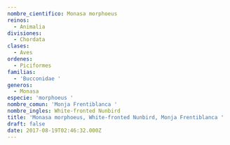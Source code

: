 ```yaml
---
nombre_cientifico: Monasa morphoeus
reinos:
  - Animalia
divisiones:
  - Chordata
clases:
  - Aves
ordenes:
  - Piciformes
familias:
  - 'Bucconidae '
generos:
  - Monasa
especie: 'morphoeus '
nombre_comun: 'Monja Frentiblanca '
nombre_ingles: White-fronted Nunbird
title: 'Monasa morphoeus, White-fronted Nunbird, Monja Frentiblanca '
draft: false
date: 2017-08-19T02:46:32.000Z
---
```


